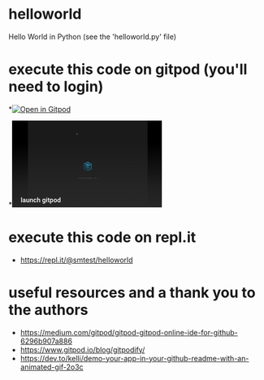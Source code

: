 # helloworld
Hello World in Python (see the 'helloworld.py' file)

# execute this code on gitpod (you'll need to login)
*[![Open in Gitpod](https://gitpod.io/button/open-in-gitpod.svg)](https://gitpod.io/#https://github.com/sho-portfolio/helloworld)

*[![gitpod video](launch-gitpod-img.png)](https://www.youtube.com/embed/xEd6JFqaLDw)


# execute this code on repl.it
* https://repl.it/@smtest/helloworld





# useful resources and a thank you to the authors
* https://medium.com/gitpod/gitpod-gitpod-online-ide-for-github-6296b907a886
* https://www.gitpod.io/blog/gitpodify/
* https://dev.to/kelli/demo-your-app-in-your-github-readme-with-an-animated-gif-2o3c

